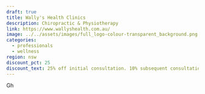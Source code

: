 ```yaml
---
draft: true
title: Wally's Health Clinics
description: Chiropractic & Physiotherapy
link: https://www.wallyshealth.com.au/
image: ../../assets/images/full_logo-colour-transparent_background.png
categories:
  - professionals
  - wellness
region: nsw
discount_pct: 25
discount_text: 25% off initial consultation. 10% subsequent consultation
---
```

Gh
